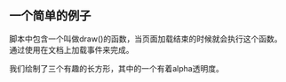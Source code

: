 <!-- 学习 canvas -->
## 一个简单的例子

脚本中包含一个叫做draw()的函数，当页面加载结束的时候就会执行这个函数。通过使用在文档上加载事件来完成。

我们绘制了三个有趣的长方形，其中的一个有着alpha透明度。
